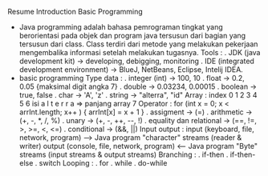 Resume Introduction Basic Programming

- Java programming adalah bahasa pemrograman tingkat yang berorientasi pada objek dan program java tersusun dari bagian yang tersusun dari class. Class terdiri dari metode yang melakukan pekerjaan mengembalika informasi setelah melakukan tugasnya. 
Tools : 
. JDK (java development kit) -> developing, debigging, monitoring 
. IDE (integrated development environment) -> BlueJ, NetBeans, Eclipse, Intelij IDEA. 
- basic programming 
Type data : 
. integer (int) -> 100, 10
. float -> 0.2, 0.05 {maksimal digit angka 7}
. double -> 0.03234, 0.00015 
. boolean -> true, false
. char -> 'A', 'z'
. string -> "alterra", "id"
Array : 
index 0 1 2 3 4 5 6 
isi   a l t e r r a   => panjang array 7 
Operator :
for (int x = 0; x < arrInt.length; x++ )
{
    arrInt[x] = x + 1 
}
. assigment -> (=)
. arithmetic -> (+, -, *, /, %)
. unary -> (+, -, ++, --, !)
. equality dan relational -> (==, !=, >, >=, <, <=)
. conditional -> (&&, ||)
Input output : 
input (keyboard, file, network, program) --> Java program "character" streams (reader & writer)
output (console, file, network, program) <-- Java program "Byte" streams (input streams & output streams)
Branching : 
. if-then
. if-then-else
. switch 
Looping : 
. for 
. while 
. do-while 
